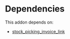 # Dependencies

This addon depends on:

- [stock_picking_invoice_link](../../odoo-bringout-oca-stock-logistics-workflow-stock_picking_invoice_link)
